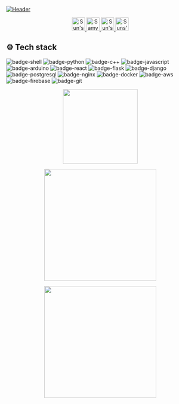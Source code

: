 [![Header](https://scontent.fdac23-1.fna.fbcdn.net/v/t1.6435-9/69624692_2437654272990668_3095872702527832064_n.jpg?_nc_cat=102&ccb=1-7&_nc_sid=19026a&_nc_ohc=7Q8RHRMT0noAX-orDDR&_nc_ht=scontent.fdac23-1.fna&oh=00_AT9f0xQNzZ8XR2TfZlGBtx_G_BOHBoGNNpaH0Ro3TpaPOw&oe=62E3E93C)](https://github.com/khansun)

<p align="center">
  <a href="mailto:khan.r.mahmud@gmail.com" target="_blank">
  <img alt="Sun's Gmail" width="35px" src="https://cdn.jsdelivr.net/npm/simple-icons@v3/icons/gmail.svg" />
  </a>
  <a href="https://www.linkedin.com/in/mahamudur-rahaman-khan" target="_blank">
    <img alt="Samyo's Linkdein" width="35px" src="https://cdn.jsdelivr.net/npm/simple-icons@v3/icons/linkedin.svg" />
  </a>
  <a href="https://stackoverflow.com/users/10645001/khansun" target="_blank">
    <img alt="Sun's StackOverflow" width="35px" src="https://cdn.jsdelivr.net/npm/simple-icons@3.1.0/icons/stackoverflow.svg" />
  </a>
    <a href="https://github.com/khansun" target="_blank">
    <img alt="Suns's Github" width="35x" src="https://cdn.jsdelivr.net/npm/simple-icons@v3/icons/github.svg" />
  </a>
</p>



## ⚙️ Tech stack
![badge-shell](https://img.shields.io/badge/shell-zsh-f6c819?style=for-the-badge&logo=gnu-bash&logoColor=white&labelColor=21223e)
![badge-python](https://img.shields.io/badge/code-python-f6c819?style=for-the-badge&logo=python&logoColor=white&labelColor=21223e)
![badge-c++](https://img.shields.io/badge/code-c%2B%2B-f6c819?style=for-the-badge&logo=c%2B%2B&logoColor=white&labelColor=21223e)
![badge-javascript](https://img.shields.io/badge/code-javascript-f6c819?style=for-the-badge&logo=javascript&logoColor=white&labelColor=21223e)
![badge-arduino](https://img.shields.io/badge/platform-arduino-f6c819?style=for-the-badge&logo=arduino&logoColor=white&labelColor=21223e)
![badge-react](https://img.shields.io/badge/framework-react-f6c819?style=for-the-badge&logo=react&logoColor=white&labelColor=21223e)
![badge-flask](https://img.shields.io/badge/framework-flask-f6c819?style=for-the-badge&logo=flask&logoColor=white&labelColor=21223e)
![badge-django](https://img.shields.io/badge/framework-django-f6c819?style=for-the-badge&logo=django&logoColor=white&labelColor=21223e)
![badge-postgresql](https://img.shields.io/badge/database-postgresql-f6c819?style=for-the-badge&logo=postgresql&logoColor=white&labelColor=21223e)
![badge-nginx](https://img.shields.io/badge/server-nginx-f6c819?style=for-the-badge&logo=nginx&logoColor=white&labelColor=21223e)
![badge-docker](https://img.shields.io/badge/tools-docker-f6c819?style=for-the-badge&logo=docker&logoColor=white&labelColor=21223e)
![badge-aws](https://img.shields.io/badge/cloud-aws-f6c819?style=for-the-badge&logo=amazon&logoColor=white&labelColor=21223e)
![badge-firebase](https://img.shields.io/badge/cloud-firebase-f6c819?style=for-the-badge&logo=firebase&logoColor=white&labelColor=21223e)
![badge-git](https://img.shields.io/badge/version-git-f6c819?style=for-the-badge&logo=git&logoColor=white&labelColor=21223e)



<p align="center" >
  <img height="200" src="https://github-readme-stats.vercel.app/api?username=khansun&bg_color=21223e&title_color=f6c819&text_color=fff&show_icons=true&icon_color=fff&count_private=true" />


</p>
<p align="center" >
  <img  height="300" src="https://github-readme-stats.vercel.app/api/top-langs/?username=khansun&hide=html,makefile&bg_color=21223e&title_color=f6c819&text_color=fff&count_private=true&langs_count=5" />
</p>

<p align="center" >
<img height="300" src="https://github-profile-trophy.vercel.app/?username=khansun&theme=gruvbox&row=2&margin-w=5&margin-h=5&count_private=true"/>
</p>